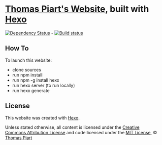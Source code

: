 # [Thomas Piart's Website](https://tpî.eu), built with [Hexo](https://hexo.io)

[![Dependency Status](https://david-dm.org/tomap/tpi2.eu.png)](https://david-dm.org/tomap/tpi2.eu) - [![Build status](https://ci.appveyor.com/api/projects/status/25vmdbr9me0qvirw?svg=true)](https://ci.appveyor.com/project/tomap/tpi2-eu)


## How To

To launch this website:
- clone sources
- run npm install
- run npm -g install hexo
- run hexo server (to run locally)
- run hexo generate

## License

This website was created with [Hexo](https://hexo.io).

Unless stated otherwise, all content is licensed under the [Creative Commons Attribution License](http://creativecommons.org/licenses/by/4.0/ "Visit Website") and code licensed under the [MIT License](http://creativecommons.org/licenses/MIT/ "Visit Website"), © [Thomas Piart](https://tpî.eu "Visit Website")
